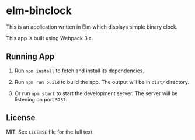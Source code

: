 # elm-binclock

This is an application written in Elm which displays simple binary clock.

This app is built using Webpack 3.x.

## Running App

1. Run `npm install` to fetch and install its dependencies.

2. Run `npm run build` to build the app. The output will be in `dist/`
  directory.

3. Or run `npm start` to start the development server. The server will be
  listening on port `5757`.

## License

MIT. See `LICENSE` file for the full text.
